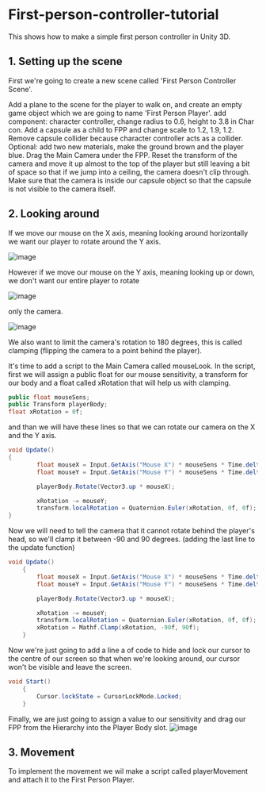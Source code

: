 # First-person-controller-tutorial

This shows how to make a simple first person controller in Unity 3D.

## 1. Setting up the scene

First we're going to create a new scene called 'First Person Controller Scene'.

Add a plane to the scene for the player to walk on, and create an empty game object which we are going to name 'First Person Player'.
add component: character controller, change radius to 0.6, height to 3.8 in Char con.
Add a capsule as a child to FPP and change scale to 1.2, 1.9, 1.2. Remove capsule collider because character controller acts as a collider.
Optional: add two new materials, make the ground brown and the player blue.
Drag the Main Camera under the FPP. Reset the transform of the camera and move it up almost to the top of the player but still leaving a bit of space so that if we jump into a ceiling, the camera doesn't clip through. Make sure that the camera is inside our capsule object so that the capsule is not visible to the camera itself.

## 2. Looking around

If we move our mouse on the X axis, meaning looking around horizontally we want our player to rotate around the Y axis.

![image](https://user-images.githubusercontent.com/79841064/195070189-b084a72a-4ccb-40ef-92bc-111cef569c98.png)

However if we move our mouse on the Y axis, meaning looking up or down, we don't want our entire player to rotate

![image](https://user-images.githubusercontent.com/79841064/195070828-61cf84f0-f0d2-41d2-afac-dd3dd6e18b33.png) 

only the camera.

![image](https://user-images.githubusercontent.com/79841064/195071112-8c679eaa-0267-4c59-920c-b3631f83ccee.png)


We also want to limit the camera's rotation to 180 degrees, this is called clamping (flipping the camera to a point behind the player).

It's time to add a script to the Main Camera called mouseLook.
In  the script, first we will assign a public float for our mouse sensitivity, a transform for our body and a float called xRotation that will help us with clamping.
```.cs
public float mouseSens;
public Transform playerBody;
float xRotation = 0f;
```
and than we will have these lines so that we can rotate our camera on the X and the Y axis.
```.cs
void Update()
{
        float mouseX = Input.GetAxis("Mouse X") * mouseSens * Time.deltaTime;
        float mouseY = Input.GetAxis("Mouse Y") * mouseSens * Time.deltaTime;

        playerBody.Rotate(Vector3.up * mouseX);

        xRotation -= mouseY;
        transform.localRotation = Quaternion.Euler(xRotation, 0f, 0f);
}        
```
Now we will need to tell the camera that it cannot rotate behind the player's head, so we'll clamp it between -90 and 90 degrees. (adding the last line to the update function)
```.cs
void Update()
    {
        float mouseX = Input.GetAxis("Mouse X") * mouseSens * Time.deltaTime;
        float mouseY = Input.GetAxis("Mouse Y") * mouseSens * Time.deltaTime;

        playerBody.Rotate(Vector3.up * mouseX);

        xRotation -= mouseY;
        transform.localRotation = Quaternion.Euler(xRotation, 0f, 0f);
        xRotation = Mathf.Clamp(xRotation, -90f, 90f);
    }
```
Now we're just going to add a line a of code to hide and lock our cursor to the centre of our screen so that when we're looking around, our cursor won't be visible and leave the screen.
```.cs
void Start()
    {
        Cursor.lockState = CursorLockMode.Locked;
    }
```
Finally, we are just going to assign a value to our sensitivity and drag our FPP from the Hierarchy into the Player Body slot.
![image](https://user-images.githubusercontent.com/79841064/196407291-10a7c1a9-7738-4399-a90f-b8b1bfd2d1fa.png)

## 3. Movement

To implement the movement we wil make a script called playerMovement and attach it to the First Person Player.
